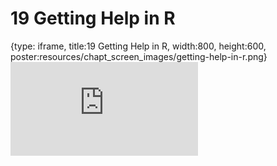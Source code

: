 # 19 Getting Help in R
 
{type: iframe, title:19 Getting Help in R, width:800, height:600, poster:resources/chapt_screen_images/getting-help-in-r.png}
![](https://datatrail-jhu.github.io/DataTrail/no_toc/getting-help-in-r.html)
 

 
